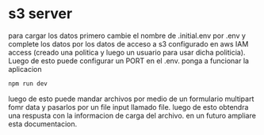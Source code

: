 # s3 server
para cargar los datos primero cambie el nombre de .initial.env por .env y complete los datos por los datos de acceso a s3 configurado en aws IAM access (creado una politica y luego un usuario para usar dicha politicia). Luego de esto puede configurar un PORT en el .env.
ponga a funcionar la aplicacion
```bash
npm run dev
```

luego de esto puede mandar archivos por medio de un formulario multipart fomr data y pasarlos por un file input llamado file.
luego de esto obtendra una respusta con la informacion de carga del archivo.
en un futuro ampliare esta documentacion.